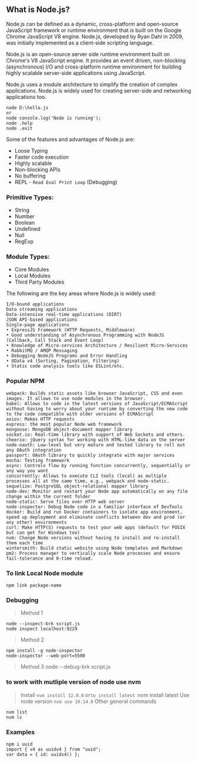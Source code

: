 ## What is Node.js?
Node.js can be defined as a dynamic, cross-platform and open-source JavaScript framework or runtime environment that is built on the Google Chrome JavaScript V8 engine. Node.js, developed by Ryan Dahl in 2009, was initially implemented as a client-side scripting language.

Node.js is an open-source server side runtime environment built on Chrome's V8 JavaScript engine. It provides an event driven, non-blocking (asynchronous) I/O and cross-platform runtime environment for building highly scalable server-side applications using JavaScript.

Node.js uses a module architecture to simplify the creation of complex applications. Node.js is widely used for creating server-side and networking applications too.

```
node D:\hello.js
or
node console.log('Node is running');
node .help
node .exit
```

Some of the features and advantages of Node.js are:
- Loose Typing
- Faster code execution
- Highly scalable
- Non-blocking APIs
- No buffering
- REPL - `Read Eval Print Loop` (Debugging)

### Primitive Types:
- String
- Number
- Boolean
- Undefined
- Null
- RegExp

### Module Types:
- Core Modules
- Local Modules
- Third Party Modules

The following are the key areas where Node.js is widely used:

    I/O-bound applications
    Data streaming applications
    Data-intensive real-time applications (DIRT)
    JSON API-based applications
    Single-page applications
    • ExpressJS Framework (HTTP Requests, Middleware)
    • Good understanding of Asynchronous Programming with NodeJS (Callback, Call Stack and Event Loop)
    • Knowledge of Micro-services Architecture / Resilient Micro-Services
    • RabbitMQ / AMQP Messaging
    • Debugging NodeJS Programs and Error Handling
    • OData v4 (Sorting, Pagination, Filtering)
    • Static code analysis tools like ESLint/etc.

### Popular NPM
```
webpack: Builds static assets like browser JavaScript, CSS and even images. It allows to use node modules in the browser.
babel: Allows to code in the latest versions of JavaScript/ECMAScript without having to worry about your runtime by converting the new code to the code compatible with older versions of ECMAScript
axios: Makes HTTP requests
express: the most popular Node web framework
mongoose: MongoDB object-document mapper library
socket.io: Real-time library with support of Web Sockets and others.
cheerio: jQuery syntax for working with HTML-like data on the server
node-oauth: Low-level but very mature and tested library to roll out any OAuth integration
passport: OAuth library to quickly integrate with major services
mocha: Testing framework
async: Controls flow by running function concurrently, sequentially or any way you want
concurrently: Allows to execute CLI tools (local) as multiple processes all at the same time, e.g., webpack and node-static.
sequelize: PostgreSQL object-relational mapper library
node-dev: Monitor and restart your Node app automatically on any file change within the current folder
node-static: Serve files over HTTP web server
node-inspector: Debug Node code in a familiar interface of DevTools
docker: Build and run Docker containers to isolate app environment, speed up deployment and eliminate conflicts between dev and prod (or any other) environments
curl: Make HTTP(S) requests to test your web apps (default for POSIX but can get for Windows too)
nvm: Change Node versions without having to install and re-install them each time
wintersmith: Build static website using Node templates and Markdown
pm2: Process manager to vertically scale Node processes and ensure fail-tolerance and 0-time reload.
```

### To link Local Node module
```
npm link package-name
```

### Debugging
> Method 1
```
node --inspect-brk script.js
node inspect localhost:9229
```
> Method 2
```
npm install -g node-inspector
node-inspector --web-port=5500
```
> Method 3
node --debug-brk script.js

### to work with mutliple version of node use nvm
> Install
`nvm install 12.0.0` or`to install latest `nvm install latest 
> Use node version
`nvm use 10.14.0`
> Other general commands
```
nvm list
nvm ls
```
### Examples
```
npm i uuid
import { v4 as uuidv4 } from "uuid";
var data = { id: uuidv4() };
```
